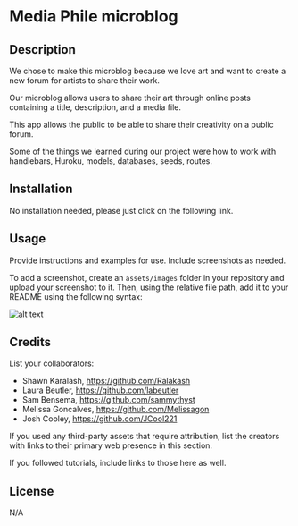 # Media Phile microblog

## Description

We chose to make this microblog because we love art and want to create a new forum for artists to share their work. 

Our microblog allows users to share their art through online posts containing a title, description, and a media file. 

This app allows the public to be able to share their creativity on a public forum.

Some of the things we learned during our project were how to work with handlebars, Huroku, models, databases, seeds, routes. 

## Installation

No installation needed, please just click on the following link.

## Usage

Provide instructions and examples for use. Include screenshots as needed.

To add a screenshot, create an `assets/images` folder in your repository and upload your screenshot to it. Then, using the relative file path, add it to your README using the following syntax:

![alt text](assets/images/screenshot.png)

## Credits

List your collaborators:
- Shawn Karalash, https://github.com/Ralakash
- Laura Beutler, https://github.com/labeutler
- Sam Bensema, https://github.com/sammythyst
- Melissa Goncalves, https://github.com/Melissagon
- Josh Cooley, https://github.com/JCool221

If you used any third-party assets that require attribution, list the creators with links to their primary web presence in this section.

If you followed tutorials, include links to those here as well.

## License

N/A